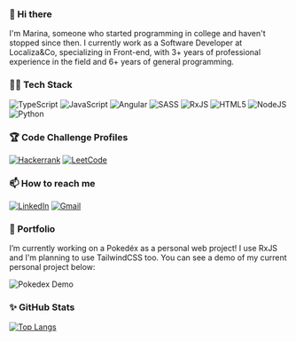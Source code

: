 ### 👋 Hi there 
I'm Marina, someone who started programming in college and haven't stopped since then. I currently work as a Software Developer at Localiza&Co, specializing in Front-end, with 3+ years of professional experience in the field and 6+ years of general programming.

### 👩‍💻  Tech Stack
![TypeScript](https://img.shields.io/badge/typescript-%23007ACC.svg?style=for-the-badge&logo=typescript&logoColor=white) ![JavaScript](https://img.shields.io/badge/javascript-%23323330.svg?style=for-the-badge&logo=javascript&logoColor=%23F7DF1E) ![Angular](https://img.shields.io/badge/angular-%23DD0031.svg?style=for-the-badge&logo=angular&logoColor=white) ![SASS](https://img.shields.io/badge/SASS-hotpink.svg?style=for-the-badge&logo=SASS&logoColor=white) ![RxJS](https://img.shields.io/badge/rxjs-%23B7178C.svg?style=for-the-badge&logo=reactivex&logoColor=white) ![HTML5](https://img.shields.io/badge/html5-%23E34F26.svg?style=for-the-badge&logo=html5&logoColor=white) ![NodeJS](https://img.shields.io/badge/node.js-6DA55F?style=for-the-badge&logo=node.js&logoColor=white) ![Python](https://img.shields.io/badge/python-3670A0?style=for-the-badge&logo=python&logoColor=ffdd54)

### 🏆 Code Challenge Profiles
[![Hackerrank](https://img.shields.io/badge/-Hackerrank-2EC866?style=for-the-badge&logo=HackerRank&logoColor=white)](https://www.hackerrank.com/maarina_faria "With a Title") [![LeetCode](https://img.shields.io/badge/LeetCode-000000?style=for-the-badge&logo=LeetCode&logoColor=#d16c06)](https://leetcode.com/marinafaria/)

### 📫 How to reach me
[![LinkedIn](https://img.shields.io/badge/linkedin-%230077B5.svg?style=for-the-badge&logo=linkedin&logoColor=white)](https://www.linkedin.com/in/marina-faria-5b068016a/)
[![Gmail](https://img.shields.io/badge/Gmail-D14836?style=for-the-badge&logo=gmail&logoColor=white)](mailto:maarina.faria@gmail.com)

### 🔭 Portfolio
I’m currently working on a Pokedéx as a personal web project! I use RxJS and I'm planning to use TailwindCSS too. You can see a demo of my current personal project below:

![Pokedex Demo](https://media3.giphy.com/media/v1.Y2lkPTc5MGI3NjExYjg5dzN5czRzc2FwcmMwbnp0NHRpODlnaXUwemNpZGpyem41aXp4cCZlcD12MV9pbnRlcm5hbF9naWZfYnlfaWQmY3Q9Zw/RsNO7pOJyTwc42G2Ea/giphy.gif)

### ✨ GitHub Stats
[![Top Langs](https://github-readme-stats.vercel.app/api/top-langs/?username=marinafaria&layout=compact&theme=dracula)](https://github.com/marinafaria/github-readme-stats)
<!--![Marina's GitHub stats](https://github-readme-stats.vercel.app/api?username=marinafaria&show_icons=true&theme=dracula) -->

<!--
**marinafaria/marinafaria** is a ✨ _special_ ✨ repository because its `README.md` (this file) appears on your GitHub profile.

Here are some ideas to get you started:

- 🔭 I’m currently working on ...
- 🌱 I’m currently learning ...
- 👯 I’m looking to collaborate on ...
- 🤔 I’m looking for help with ...
- 💬 Ask me about ...
- 📫 How to reach me: ...
- 😄 Pronouns: ...
- ⚡ Fun fact: ...
-->
